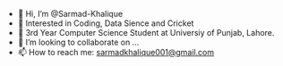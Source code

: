 - 👋 Hi, I’m @Sarmad-Khalique
- 👀 Interested in Coding, Data Sience and Cricket
- 🌱 3rd Year Computer Science Student at Universiy of Punjab, Lahore.
- 💞️ I’m looking to collaborate on ...
- 📫 How to reach me: sarmadkhalique001@gmail.com

<!---
Sarmad-Khalique/Sarmad-Khalique is a ✨ special ✨ repository because its `README.md` (this file) appears on your GitHub profile.
You can click the Preview link to take a look at your changes.
--->
